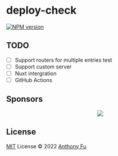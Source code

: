 # deploy-check

[![NPM version](https://img.shields.io/npm/v/deploy-check?color=a1b858&label=)](https://www.npmjs.com/package/deploy-check)

## TODO

- [ ] Support routers for multiple entries test
- [ ] Support custom server
- [ ] Nuxt intergration
- [ ] GitHub Actions

## Sponsors

<p align="center">
  <a href="https://cdn.jsdelivr.net/gh/antfu/static/sponsors.svg">
    <img src='https://cdn.jsdelivr.net/gh/antfu/static/sponsors.svg'/>
  </a>
</p>

## License

[MIT](./LICENSE) License © 2022 [Anthony Fu](https://github.com/antfu)
